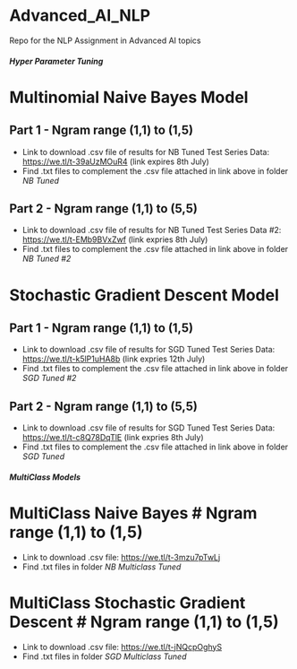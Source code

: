 # Advanced_AI_NLP
Repo for the NLP Assignment in Advanced AI topics

##### Hyper Parameter Tuning ######

# Multinomial Naive Bayes Model #

## Part 1 - Ngram range (1,1) to (1,5) ##

- Link to download .csv file of results for NB Tuned Test Series Data: https://we.tl/t-39aUzMOuR4 (link expires 8th July)
- Find .txt files to complement the .csv file attached in link above in folder _NB Tuned_

## Part 2 - Ngram range (1,1) to (5,5) ##

- Link to download .csv file of results for NB Tuned Test Series Data #2: https://we.tl/t-EMb9BVxZwf (link expries 8th July)
- Find .txt files to complement the .csv file attached in link above in folder _NB Tuned #2_

# Stochastic Gradient Descent Model #

## Part 1 - Ngram range (1,1) to (1,5) ##

- Link to download .csv file of results for SGD Tuned Test Series Data: https://we.tl/t-k5lP1uHA8b (link expries 12th July)
- Find .txt files to complement the .csv file attached in link above in folder _SGD Tuned #2_

## Part 2 - Ngram range (1,1) to (5,5) ##

- Link to download .csv file of results for SGD Tuned Test Series Data: https://we.tl/t-c8Q78DqTlE (link expries 8th July)
- Find .txt files to complement the .csv file attached in link above in folder _SGD Tuned_

##### MultiClass Models #####

# MultiClass Naive Bayes # Ngram range (1,1) to (1,5) #

- Link to download .csv file: https://we.tl/t-3mzu7pTwLj
- Find .txt files in folder _NB Multiclass Tuned_

# MultiClass Stochastic Gradient Descent # Ngram range (1,1) to (1,5) #

- Link to download .csv file: https://we.tl/t-jNQcpOghyS
- Find .txt files in folder _SGD Multiclass Tuned_
